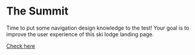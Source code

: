 # The Summit
Time to put some navigation design knowledge to the test! Your goal is to improve the user experience of this ski lodge landing page.

[Check here](https://yarovit-developer.github.io/codecademy-projects/html-css/11-the-summit/index.html)
